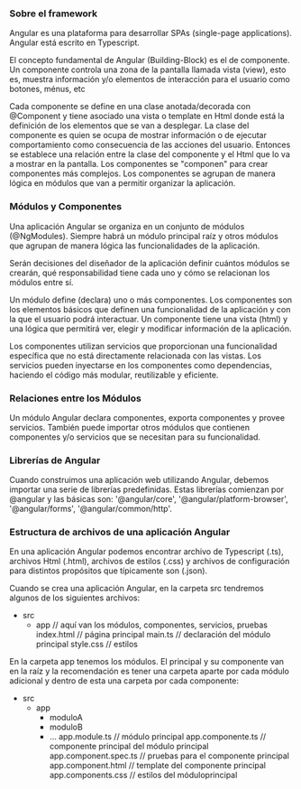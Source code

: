 ### Sobre el framework

Angular es una plataforma para desarrollar SPAs (single-page applications). Angular está escrito en Typescript.

El concepto fundamental de Angular (Building-Block) es el de componente. Un componente controla una zona de la pantalla llamada vista (view), esto es, muestra información y/o elementos de interacción para el usuario como botones, ménus, etc

Cada componente se define en una clase anotada/decorada con @Component y tiene asociado una vista o template en Html donde está la definición de los elementos que se van a desplegar. La clase del componente es quien se ocupa de mostrar información o de ejecutar comportamiento como consecuencia de las acciones del usuario. Entonces se establece una relación entre la clase del componente y el Html que lo va a mostrar en la pantalla.
Los componentes se "componen" para crear componentes más complejos. Los componentes se agrupan de manera lógica en módulos que van a permitir organizar la aplicación.

### Módulos y Componentes
Una aplicación Angular se organiza en un conjunto de módulos (@NgModules). Siempre habrá un módulo principal raíz y otros módulos que agrupan de manera lógica las funcionalidades de la aplicación.

Serán decisiones del diseñador de la aplicación definir cuántos módulos se crearán, qué responsabilidad tiene cada uno y cómo se relacionan los módulos entre sí.

Un módulo define (declara) uno o más componentes. Los componentes son los elementos básicos que definen una funcionalidad de la aplicación y con la que el usuario podrá interactuar. Un componente tiene una vista (html) y una lógica que permitirá ver, elegir y modificar información de la aplicación.

Los componentes utilizan servicios que proporcionan una funcionalidad específica que no está directamente relacionada con las vistas. Los servicios pueden inyectarse en los componentes como dependencias, haciendo el código más modular, reutilizable y eficiente.

### Relaciones entre los Módulos

Un módulo Angular declara componentes, exporta componentes y provee servicios. También puede importar otros módulos que contienen componentes y/o servicios que se necesitan para su funcionalidad.

### Librerías de Angular
Cuando construimos una aplicación web utilizando Angular, debemos importar una serie de librerías predefinidas. Estas librerías comienzan por @angular y las básicas son: '@angular/core', '@angular/platform-browser', '@angular/forms', '@angular/common/http'.

### Estructura de archivos de una aplicación Angular
En una aplicación Angular podemos encontrar archivo de Typescript (.ts), archivos Html (.html), archivos de estilos (.css) y archivos de configuración para distintos propósitos que típicamente son (.json).

Cuando se crea una aplicación Angular, en la carpeta src tendremos algunos de los siguientes archivos:
- src
  + app       // aquí van los módulos, componentes, servicios, pruebas
  index.html  // página principal
  main.ts     // declaración del módulo principal
  style.css   // estilos

En la carpeta app tenemos los módulos. El principal y su componente van en la raíz y la recomendación es tener una carpeta aparte por cada módulo adicional y dentro de esta una carpeta por cada componente:

- src
  - app 
    + moduloA
    + moduloB
    + ...
    app.module.ts           // módulo principal
    app.componente.ts       // componente principal del módulo principal
    app.component.spec.ts   // pruebas para el componente principal
    app.component.html      // template del componente principal
    app.components.css      // estilos del móduloprincipal

